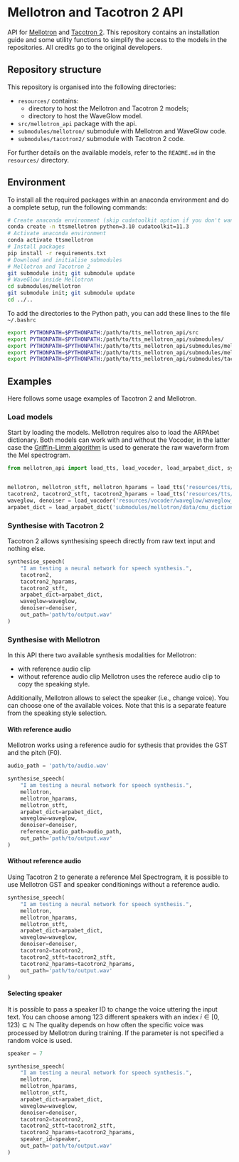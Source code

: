# Mellotron and Tacotron 2 API

API for [Mellotron](https://github.com/NVIDIA/mellotron) and [Tacotron 2](https://github.com/NVIDIA/tacotron2).
This repository contains an installation guide and some utility functions to simplify the access to the models in the repositories.
All credits go to the original developers.

## Repository structure

This repository is organised into the following directories:

- `resources/` contains:
    - directory to host the Mellotron and Tacotron 2 models;
    - directory to host the WaveGlow model.
- `src/mellotron_api` package with the api.
- `submodules/mellotron/` submodule with Mellotron and WaveGlow code.
- `submodules/tacotron2/` submodule with Tacotron 2 code.

For further details on the available models, refer to the `README.md` in the `resources/` directory.

## Environment

To install all the required packages within an anaconda environment and do a complete setup, run the following commands:

```bash
# Create anaconda environment (skip cudatoolkit option if you don't want to use the GPU)
conda create -n ttsmellotron python=3.10 cudatoolkit=11.3
# Activate anaconda environment
conda activate ttsmellotron
# Install packages
pip install -r requirements.txt
# Download and initialise submodules
# Mellotron and Tacotron 2
git submodule init; git submodule update
# WaveGlow inside Mellotron
cd submodules/mellotron
git submodule init; git submodule update
cd ../..
```

To add the directories to the Python path, you can add these lines to the file `~/.bashrc`

```bash
export PYTHONPATH=$PYTHONPATH:/path/to/tts_mellotron_api/src
export PYTHONPATH=$PYTHONPATH:/path/to/tts_mellotron_api/submodules/
export PYTHONPATH=$PYTHONPATH:/path/to/tts_mellotron_api/submodules/mellotron
export PYTHONPATH=$PYTHONPATH:/path/to/tts_mellotron_api/submodules/mellotron/waveglow
export PYTHONPATH=$PYTHONPATH:/path/to/tts_mellotron_api/submodules/tacotron2
```

## Examples

Here follows some usage examples of Tacotron 2 and Mellotron.

### Load models

Start by loading the models.
Mellotron requires also to load the ARPAbet dictionary.
Both models can work with and without the Vocoder, in the latter case the [Griffin-Limm algorithm](https://paperswithcode.com/method/griffin-lim-algorithm) is used to generate the raw waveform from the Mel spectrogram.

```python
from mellotron_api import load_tts, load_vocoder, load_arpabet_dict, synthesise_speech


mellotron, mellotron_stft, mellotron_hparams = load_tts('resources/tts/mellotron/mellotron_libritts.pt')
tacotron2, tacotron2_stft, tacotron2_hparams = load_tts('resources/tts/tacotron_2/tacotron2_statedict.pt', model='tacotron2')
waveglow, denoiser = load_vocoder('resources/vocoder/waveglow/waveglow_256channels_universal_v4.pt')
arpabet_dict = load_arpabet_dict('submodules/mellotron/data/cmu_dictionary')
```

### Synthesise with Tacotron 2

Tacotron 2 allows synthesising speech directly from raw text input and nothing else.

```python
synthesise_speech(
    "I am testing a neural network for speech synthesis.", 
    tacotron2,
    tacotron2_hparams,
    tacotron2_stft,
    arpabet_dict=arpabet_dict,
    waveglow=waveglow,
    denoiser=denoiser,
    out_path='path/to/output.wav'
)
```

### Synthesise with Mellotron

In this API there two available synthesis modalities for Mellotron:
- with reference audio clip
- without reference audio clip
Mellotron uses the referece audio clip to copy the speaking style.

Additionally, Mellotron allows to select the speaker (i.e., change voice).
You can choose one of the available voices.
Note that this is a separate feature from the speaking style selection.

#### With reference audio

Mellotron works using a reference audio for sythesis that provides the GST and the pitch (F0).

```python
audio_path = 'path/to/audio.wav'

synthesise_speech(
    "I am testing a neural network for speech synthesis.", 
    mellotron,
    mellotron_hparams,
    mellotron_stft,
    arpabet_dict=arpabet_dict,
    waveglow=waveglow,
    denoiser=denoiser,
    reference_audio_path=audio_path,
    out_path='path/to/output.wav'
)
```

#### Without reference audio

Using Tacotron 2 to generate a reference Mel Spectrogram, it is possible to use Mellotron GST and speaker conditionings without a reference audio.

```python
synthesise_speech(
    "I am testing a neural network for speech synthesis.", 
    mellotron,
    mellotron_hparams,
    mellotron_stft,
    arpabet_dict=arpabet_dict,
    waveglow=waveglow,
    denoiser=denoiser,
    tacotron2=tacotron2,
    tacotron2_stft=tacotron2_stft,
    tacotron2_hparams=tacotron2_hparams,
    out_path='path/to/output.wav'
)
```

#### Selecting speaker

It is possible to pass a speaker ID to change the voice uttering the input text.
You can choose among 123 different speakers with an index $i \in [0, 123) \subseteq \mathbb{N}$
The quality depends on how often the specific voice was processed by Mellotron during training.
If the parameter is not specified a random voice is used.

```python
speaker = 7

synthesise_speech(
    "I am testing a neural network for speech synthesis.", 
    mellotron,
    mellotron_hparams,
    mellotron_stft,
    arpabet_dict=arpabet_dict,
    waveglow=waveglow,
    denoiser=denoiser,
    tacotron2=tacotron2,
    tacotron2_stft=tacotron2_stft,
    tacotron2_hparams=tacotron2_hparams,
    speaker_id=speaker,
    out_path='path/to/output.wav'
)
```
